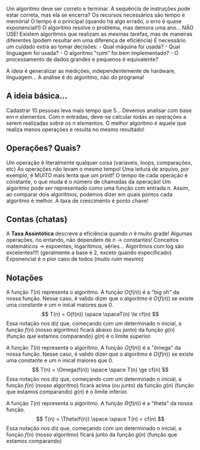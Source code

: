Um algoritmo deve ser correto e terminar.
A sequência de instruções pode estar correta, mas ela se encerra?
Os recursos necessários são tempo e memória!
O tempo é o principal (quando há algo errado, o erro é quase exponencial!!)
O algoritmo resolve o problema, mas demora uma ano... NÃO USE!
Existem algoritmos que realizam as mesmas tarefas, mas de maneiras diferentes (podem resultar em uma diferença de eficiência)
É necessário um cuidado extra ao tomar decisões: 
    - Qual máquina foi usada? 
    - Qual linguagem foi usada? 
    - O algoritmo "ruim" foi bem implementado? 
    - O processamento de dados grandes e pequenos é equivalente? 


A ideia é generalizar as medições, independentemente de hardware, linguagem... 
A análise é do algoritmo, não do programa!

## A ideia básica...
Cadastrar 10 pessoas leva mais tempo que 5...
Devemos analisar com base em n elementos.
Com n entradas, deve-se calcular todas as operações a serem realizadas sobre os n elementos.
O melhor algoritmo é aquele que realiza menos operações e resulta no mesmo resultado!

## Operações? Quais?
Um operação é literalmente qualquer coisa (variaveis, loops, comparações, etc) 
As operações não levam o mesmo tempo!
Uma leitura de arquivo, por exemplo, é MUITO mais lenta que um printf! 
O tempo de cada operação é constante, o que muda é o número de chamadas da operação! 
Um algoritmo pode ser representado como uma função com entrada n. 
Assim, ao comparar dois algoritmos, podemos dizer em quais pontos cada algoritmo é melhor. 
A taxa de crescimento é ponto chave! 

## Contas (chatas)
A <strong>Taxa Assintótica</strong> descreve a eficiência quando n é muito grade! 
Algumas operações, no entando, não dependem de n -> constantes! 
Conceitos matemáticos -> expoentes, logarítimos, séries... 
Algoritmos com log são excelentes!!!! (geralmente a base é 2, exceto quando especificado)
Exponencial é o pior caso de todos (muito ruim mesmo) 

## Notações
A função $T(n)$ representa o algoritmo. 
A função $O(f(n))$ é a "big oh" da nossa função. 
Nesse caso, é valido dizer que o algoritmo é $O(f(n))$ se existe uma constante e um n inical maiores que 0. 
$$
T(n) = O(f(n)) \space \spaceT(n) \le cf(n)
$$
Essa notação nos diz que, começando com um determinado n inicial, a função $f(n)$ (nosso algoritmo) ficará abaixo (ou junto) da função $g(n)$ (função que estamos comparando)
$g(n)$ é o limite superior.

A função $T(n)$ representa o algoritmo. 
A função $\Omega(f(n))$ é a "ômega" da nossa função. 
Nesse caso, é valido dizer que o algoritmo é $\Omega(f(n))$ se existe uma constante e um n inical maiores que 0. 
$$
T(n) = \Omega(f(n)) \space \space  T(n) \ge cf(n)
$$
Essa notação nos diz que, começando com um determinado n inicial, a função $f(n)$ (nosso algoritmo) ficará acima (ou junto) da função $g(n)$ (função que estamos comparando)
$g(n)$ é o limite inferior.

A função $T(n)$ representa o algoritmo. 
A função $\Theta(f(n))$ é a "theta" da nossa função. 
$$
T(n) = \Theta(f(n)) \space \space T(n) = cf(n)
$$
Essa notação nos diz que, começando com um determinado n inicial, a função $f(n)$ (nosso algoritmo) ficará junto da função $g(n)$ (função que estamos comparando)

